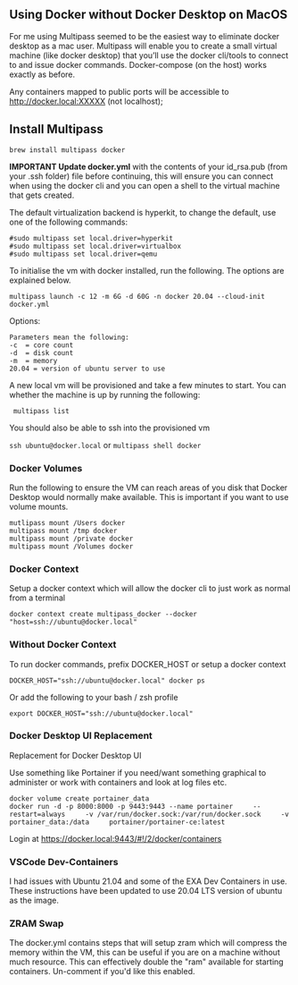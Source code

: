 ## Using Docker without Docker Desktop on MacOS

For me using Multipass seemed to be the easiest way to eliminate docker desktop as a mac user. Multipass will enable you to create a small virtual machine (like docker desktop) that you’ll use the docker cli/tools to connect to and issue docker commands. Docker-compose (on the host) works exactly as before.

Any containers mapped to public ports will be accessible to http://docker.local:XXXXX (not localhost);

## Install Multipass

```
brew install multipass docker
``` 

**IMPORTANT Update docker.yml** with the contents of your id_rsa.pub (from your .ssh folder) file before continuing, this will ensure you can connect when using the docker cli and you can open a shell to the virtual machine that gets created.

The default virtualization backend is hyperkit, to change the default, use one of the following commands:

```
#sudo multipass set local.driver=hyperkit
#sudo multipass set local.driver=virtualbox
#sudo multipass set local.driver=qemu
```

To initialise the vm with docker installed, run the following. The options are explained below.
```
multipass launch -c 12 -m 6G -d 60G -n docker 20.04 --cloud-init docker.yml
```

Options:
```
Parameters mean the following:
-c 	= core count
-d 	= disk count 
-m 	= memory 
20.04 = version of ubuntu server to use
```

A new local vm will be provisioned and take a few minutes to start. You can whether the machine is up by running the following:

``` multipass list```

You should also be able to ssh into the provisioned vm

```ssh ubuntu@docker.local```
or 
```multipass shell docker```

### Docker Volumes
Run the following to ensure the VM can reach areas of you disk that Docker Desktop would normally make available. This is important if you want to use volume mounts.

```
mutlipass mount /Users docker
multipass mount /tmp docker
multipass mount /private docker
multipass mount /Volumes docker
```

### Docker Context
Setup a docker context which will allow the docker cli to just work as normal from a terminal

```docker context create multipass_docker --docker "host=ssh://ubuntu@docker.local"```

### Without Docker Context

To run docker commands, prefix DOCKER_HOST or setup a docker context

```DOCKER_HOST="ssh://ubuntu@docker.local" docker ps```

Or add the following to your bash / zsh profile

```export DOCKER_HOST="ssh://ubuntu@docker.local"```

### Docker Desktop UI Replacement
Replacement for Docker Desktop UI

Use something like Portainer if you need/want something graphical to administer or work with containers and look at log files etc.

```
docker volume create portainer_data
docker run -d -p 8000:8000 -p 9443:9443 --name portainer     --restart=always     -v /var/run/docker.sock:/var/run/docker.sock     -v portainer_data:/data     portainer/portainer-ce:latest
```
Login at https://docker.local:9443/#!/2/docker/containers 
 
### VSCode Dev-Containers
I had issues with Ubuntu 21.04 and some of the EXA Dev Containers in use. These instructions have been updated to use 20.04 LTS version of ubuntu as the image.

### ZRAM Swap
The docker.yml contains steps that will setup zram which will compress the memory within the VM, this can be useful if you are on a machine without much resource. This can effectively double the "ram" available for starting containers. Un-comment if you'd like this enabled.

